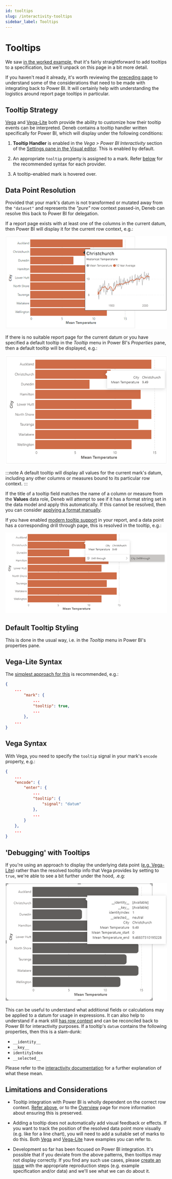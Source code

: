 ```yaml
---
id: tooltips
slug: /interactivity-tooltips
sidebar_label: Tooltips
---
```


# Tooltips

We saw [in the worked example](simple-example#tooltips), that it's fairly straightforward to add tooltips to a specification, but we'll unpack on this page in a bit more detail.

If you haven't read it already, it's worth reviewing the [preceding page](interactivity-overview) to understand some of the considerations that need to be made with integrating back to Power BI. It will certainly help with understanding the logistics around report page tooltips in particular.

## Tooltip Strategy

[Vega](https://github.com/vega/vega-tooltip/blob/master/docs/creating_your_tooltip.md#step-4-define-your-tooltip-in-vega-or-vega-lite) and [Vega-Lite](https://vega.github.io/vega-lite/docs/tooltip.html) both provide the ability to customize how their tooltip events can be interpreted. Deneb contains a tooltip handler written specifically for Power BI, which will display under the following conditions:

1. **Tooltip Handler** is enabled in the _Vega > Power BI Interactivity_ section of the [Settings pane in the Visual editor](visual-editor#settings-pane). This is enabled by default.

2. An appropriate `tooltip` property is assigned to a mark. Refer [below](#vega-lite-syntax) for the recommended syntax for each provider.

3. A tooltip-enabled mark is hovered over.

## Data Point Resolution

Provided that your mark's datum is not transformed or mutated away from the `"dataset"` and represents the _"pure"_ row context passed-in, Deneb can resolve this back to Power BI for delegation.

If a report page exists with at least one of the columns in the current datum, then Power BI will display it for the current row context, e.g.:

![tooltip-report-page-example.png](./img/tooltip-report-page-example.png "Deneb resolving a mark's datum back to a report page tooltip.")

If there is no suitable report page for the current datum or you have specified a default tooltip in the _Tooltip_ menu in Power BI's _Properties_ pane, then a default tooltip will be displayed, e.g.:

![tooltip-default-example.png](./img/tooltip-default-example.png "Deneb resolving a mark's datum back to a default tooltip.")

:::note
A default tooltip will display all values for the current mark's datum, including any other columns or measures bound to its particular row context.
:::

If the title of a tooltip field matches the name of a column or measure from the **Values** data role, Deneb will attempt to see if it has a format string set in the data model and apply this automatically. If this cannot be resolved, then you can consider [applying a format manually](/docs/formatting).

If you have enabled [modern tooltip support](https://docs.microsoft.com/en-us/power-bi/create-reports/desktop-visual-tooltips) in your report, and a data point has a corresponding drill through page, this is resolved in the tooltip, e.g.:

![tooltip-modern.png](./img/tooltip-modern.png "Deneb resolving a mark's datum back to a default tooltip. In this case, modern tooltip support is enabled, and a drill through page is available.")

## Default Tooltip Styling

This is done in the usual way, i.e. in the _Tooltip_ menu in Power BI's properties pane.

## Vega-Lite Syntax

The [simplest approach for this](https://vega.github.io/vega-lite/docs/tooltip.html#encoding) is recommended, e.g.:

```json
{
    ...
        "mark": {
            ...
            "tooltip": true,
            ...
        },
    ...
}
```

## Vega Syntax

With Vega, you need to specify the `tooltip` signal in your mark's `encode` property, e.g.:

```json
{
    ...
    "encode": {
        "enter": {
            ...
            "tooltip": {
                "signal": "datum"
            },
            ...
        }
    },
    ...
}
```

## 'Debugging' with Tooltips

If you're using an approach to display the underlying data point ([e.g. Vega-Lite](https://vega.github.io/vega-lite/docs/tooltip.html#data)) rather than the resolved tooltip info that Vega provides by setting to `true`, we're able to see a bit further under the hood, .e.g:

![tooltip-datum-full.png](./img/tooltip-datum-full.png "The raw underlying tooltip datum exposes additional properties.")

This can be useful to understand what additional fields or calculations may be applied to a datum for usage in expressions. It can also help to understand if a mark still [has row context](interactivity-overview/#reconciliation-of-data-andor-row-context) and can be reconciled back to Power BI for interactivity purposes. If a tooltip's `datum` contains the following properties, then this is a slam-dunk:

- `__identity__`
- `__key__`
- `identityIndex`
- `__selected__`

Please refer to the [interactivity documentation](interactivity-overview/#additional-datum-fields) for a further explanation of what these mean.

## Limitations and Considerations

- Tooltip integration with Power BI is wholly dependent on the correct row context. [Refer above](#data-point-resolution), or to the [Overview](interactivity-overview) page for more information about ensuring this is preserved.

- Adding a tooltip does not automatically add visual feedback or effects. If you want to track the position of the resolved data point more visually (e.g. like for a line chart), you will need to add a suitable set of marks to do this. Both [Vega](https://vega.github.io/vega/examples/) and [Vega-Lite](https://vega.github.io/vega-lite/examples/) have examples you can refer to.

- Development so far has been focused on Power BI integration. It's possible that if you deviate from the above patterns, then tooltips may not display correctly. If you find any such use cases, please [create an issue](https://github.com/deneb-viz/deneb/issues) with the appropriate reproduction steps (e.g. example specification and/or data) and we'll see what we can do about it.
